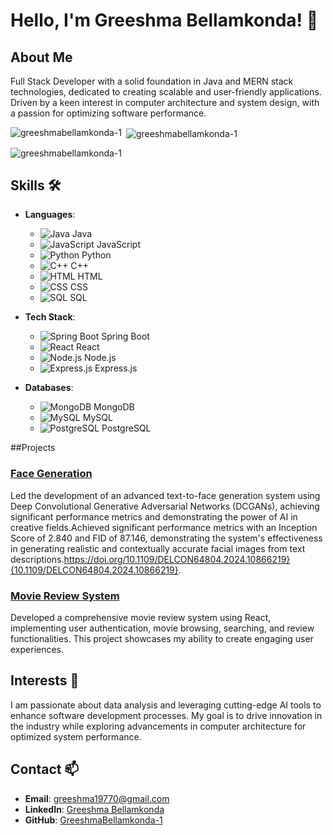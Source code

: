 # Hello, I'm Greeshma Bellamkonda! 👋

## About Me
Full Stack Developer with a solid foundation in Java and MERN stack technologies, dedicated to creating scalable and user-friendly applications. Driven by a keen interest in computer architecture and system design, with a passion for optimizing software performance.


<p><img align="left" src="https://github-readme-stats.vercel.app/api/top-langs?username=greeshmabellamkonda-1&show_icons=true&locale=en&layout=compact" alt="greeshmabellamkonda-1" /></p>

<p>&nbsp;<img align="center" src="https://github-readme-stats.vercel.app/api?username=greeshmabellamkonda-1&show_icons=true&locale=en" alt="greeshmabellamkonda-1" /></p>

<p><img align="center" src="https://github-readme-streak-stats.herokuapp.com/?user=greeshmabellamkonda-1&" alt="greeshmabellamkonda-1" /></p>

## Skills 🛠️
- **Languages**: 
  - <img src="https://img.icons8.com/color/20/000000/java-coffee-cup-logo.png" alt="Java" /> Java
  - <img src="https://img.icons8.com/color/20/000000/javascript.png" alt="JavaScript" /> JavaScript
  - <img src="https://img.icons8.com/color/20/000000/python.png" alt="Python" /> Python
  - <img src="https://img.icons8.com/color/20/000000/c-plus-plus-logo.png" alt="C++" /> C++
  - <img src="https://img.icons8.com/color/20/000000/html-5.png" alt="HTML" /> HTML
  - <img src="https://img.icons8.com/color/20/000000/css3.png" alt="CSS" /> CSS
  - <img src="https://img.icons8.com/color/20/000000/sql.png" alt="SQL" /> SQL

- **Tech Stack**: 
  - <img src="https://img.icons8.com/color/20/000000/spring-logo.png" alt="Spring Boot" /> Spring Boot
  - <img src="https://img.icons8.com/color/20/000000/react-native.png" alt="React" /> React
  - <img src="https://img.icons8.com/color/20/000000/nodejs.png" alt="Node.js" /> Node.js
  - <img src="https://img.icons8.com/color/20/000000/express.png" alt="Express.js" /> Express.js

- **Databases**: 
  - <img src="https://img.icons8.com/color/20/000000/mongodb.png" alt="MongoDB" /> MongoDB
  - <img src="https://img.icons8.com/color/20/000000/mysql.png" alt="MySQL" /> MySQL
  - <img src="https://img.icons8.com/color/20/000000/postgreesql.png" alt="PostgreSQL" /> PostgreSQL


##Projects

### [Face Generation](https://github.com/GreeshmaBellamkonda-1/Face-Generation) 
Led the development of an advanced text-to-face generation system using Deep Convolutional Generative Adversarial Networks (DCGANs), achieving significant performance metrics and demonstrating the power of AI in creative fields.Achieved significant performance metrics with an Inception Score of 2.840 and FID of 87.146, demonstrating the system's effectiveness in generating realistic and contextually accurate facial images from text descriptions.https://doi.org/10.1109/DELCON64804.2024.10866219}{10.1109/DELCON64804.2024.10866219}.

### [Movie Review System]([https://github.com/GreeshmaBellamkonda-1/Movie-Review-System](https://github.com/GreeshmaBellamkonda-1/movie-review-system2)) 
Developed a comprehensive movie review system using React, implementing user authentication, movie browsing, searching, and review functionalities. This project showcases my ability to create engaging user experiences.

## Interests 🌟
I am passionate about data analysis and leveraging cutting-edge AI tools to enhance software development processes. My goal is to drive innovation in the industry while exploring advancements in computer architecture for optimized system performance.

## Contact 📫
- **Email**: [greeshma19770@gmail.com](mailto:greeshma19770@gmail.com)
- **LinkedIn**: [Greeshma Bellamkonda](https://www.linkedin.com/in/greeshma-bellamkonda-563598234/)
- **GitHub**: [GreeshmaBellamkonda-1](https://github.com/GreeshmaBellamkonda-1)


